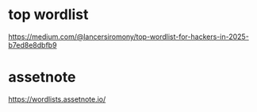 # top wordlist

https://medium.com/@lancersiromony/top-wordlist-for-hackers-in-2025-b7ed8e8dbfb9

# assetnote
https://wordlists.assetnote.io/